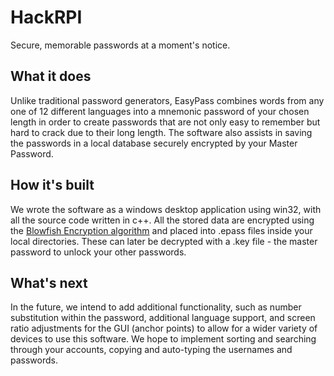 # HackRPI
Secure, memorable passwords at a moment's notice.

## What it does
Unlike traditional password generators, EasyPass combines words from any one of 12 different languages into a mnemonic password of your chosen length in order to create passwords that are not only easy to remember but hard to crack due to their long length. The software also assists in saving the passwords in a local database securely encrypted by your Master Password. 

## How it's built
We wrote the software as a windows desktop application using win32, with all the source code written in c++. All the stored data are encrypted using the [Blowfish Encryption algorithm](https://en.wikipedia.org/wiki/Blowfish_(cipher)) and placed into .epass files inside your local directories. These can later be decrypted with a .key file - the master password to unlock your other passwords.

## What's next
In the future, we intend to add additional functionality, such as number substitution within the password, additional language support, and screen ratio adjustments for the GUI (anchor points) to allow for a wider variety of devices to use this software. We hope to implement sorting and searching through your accounts, copying and auto-typing the usernames and passwords.

 
